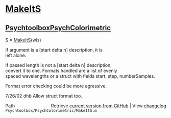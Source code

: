 # [MakeItS](MakeItS)
## [Psychtoolbox](Psychtoolbox)[PsychColorimetric](PsychColorimetric)

S = [MakeItS](MakeItS)(wls)  
  
If argument is a [start delta n] description, it is  
left alone.  
  
If passed length is not a [start delta n] description,  
convert it to one.  Formats handled are a list of evenly  
spaced wavelengths or a struct with fields start, step, numberSamples.  
  
Format error checking could be more agressive.  
  
7/26/02  dhb  Allow struct format too.  




<div class="code_header" style="text-align:right;">
  <span style="float:left;">Path&nbsp;&nbsp;</span> <span class="counter">Retrieve <a href=
  "https://raw.github.com/Psychtoolbox-3/Psychtoolbox-3/beta/Psychtoolbox/PsychColorimetric/MakeItS.m">current version from GitHub</a> | View <a href=
  "https://github.com/Psychtoolbox-3/Psychtoolbox-3/commits/beta/Psychtoolbox/PsychColorimetric/MakeItS.m">changelog</a></span>
</div>
<div class="code">
  <code>Psychtoolbox/PsychColorimetric/MakeItS.m</code>
</div>

